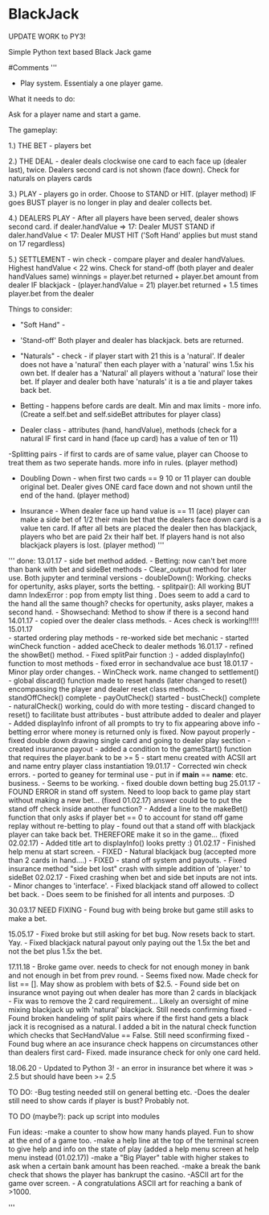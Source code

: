 # BlackJack
UPDATE WORK to PY3!

Simple Python text based Black Jack game

#Comments
'''

- Play system. Essentialy a one player game.

What it needs to do:

Ask for a player name and start a game.

The gameplay:

1.) THE BET - players bet

2.) THE DEAL - dealer deals clockwise one card to each face up (dealer last), 
twice. Dealers second card is not shown (face down).
Check for naturals on players cards

3.) PLAY - players go in order. Choose to STAND or HIT. (player method)
IF goes BUST player is no longer in play and dealer collects bet.

4.) DEALERS PLAY - After all players have been served, dealer shows second card.
if dealer.handValue => 17:
    Dealer MUST STAND
if daler.handValue < 17:
    Dealer MUST HIT ('Soft Hand' applies but must stand on 17 regardless)

5.) SETTLEMENT - 
win check -  compare player and dealer handValues.
Highest handValue < 22 wins.
Check for stand-off (both player and dealer handValues same)
winnings = player.bet returned + player.bet amount from dealer 
IF blackjack - (player.handValue = 21) player.bet returned + 1.5 times
player.bet from the dealer

Things to consider:

- "Soft Hand" -

- 'Stand-off' Both player and dealer has blackjack. bets are returned.

- "Naturals" - check - if player start with 21 this is a 'natural'.
If dealer does not have a 'natural' then each player with a 'natural'
wins 1.5x his own bet. 
If dealer has a 'Natural' all players without a 'natural' lose their 
bet. If player and dealer both have 'naturals' it is a tie and player 
takes back bet.

- Betting - happens before cards are dealt. Min and max limits - more info.
(Create a self.bet and self.sideBet attributes for player class)

- Dealer class - attributes (hand, handValue), 
methods (check for a natural IF first card in hand (face up card) has
a value of ten or 11)

-Splitting pairs - if first to cards are of same value, player can Choose 
to treat them as two seperate hands. more info in rules. (player method)

- Doubling Down - when first two cards == 9 10 or 11 player can double
original bet. Dealer gives ONE card face down and not shown until the 
end of the hand. (player method)

- Insurance - When dealer face up hand value is == 11 (ace) player can
make a side bet of 1/2 their main bet that the dealers face down card is a
value ten card. If after all bets are placed the dealer then has blackjack,
players who bet are paid 2x their half bet. If players hand is not also 
blackjack players is lost. 
(player method)
'''

'''
done:
13.01.17 
    - side bet method added.
    - Betting: now can't bet more than bank with bet and sideBet methods
    - Clear_output method for later use. Both jupyter and terminal versions
    - doubleDown(): Working. checks for opertunity, asks player, sorts the betting. 
    - splitpair(): All working BUT damn IndexError : pop from empty list thing . Does seem to add a card to the hand all the 
    same though? checks for opertunity, asks player, makes a second hand.
    - Showsechand: Method to show if there is a second hand
14.01.17
    - copied over the dealer class methods.
    - Aces check is working!!!!!
15.01.17   
    - started ordering play methods
    - re-worked side bet mechanic
    - started winCheck function
    - added aceCheck to dealer methods
16.01.17
    - refined the showBet() method.
    - Fixed splitPair function :)
    - added displayInfo() function to most methods
    - fixed error in sechandvalue ace bust 
18.01.17
    - Minor play order changes.
    - WinCheck work. name changed to settlement()
    - global discard() function made to reset hands (later changed to reset() encompassing the player and dealer reset class 
    methods.
    - standOffCheck() complete
    - payOutCheck() started
    - bustCheck() complete
    - naturalCheck() working, could do with more testing
    - discard changed to reset() to facilitate bust attributes
    - bust attribute added to dealer and player
    - Added displayInfo infront of all prompts to try to fix appearing above info
    - betting error where money is returned only is fixed. Now payout properly
    - fixed double down drawing single card and going to dealer play section
    - created insurance payout
    - added a condition to the gameStart() function that requires the player.bank to be >= 5
    - start menu created with ACSII art and name entry player class instantiation
19.01.17
    - Corrected win check errors.
    - ported to geaney for terminal use
    - put in if __main__ == __name__: etc. business.
    - Seems to be working.
    - fixed double down betting bug
25.01.17
    - FOUND ERROR in stand off system. Need to loop back to game play start without making a new bet... (fixed 01.02.17) 
    answer 
    could be to put the stand off check inside another function?
    - Added a line to the makeBet() function that only asks if player bet == 0 to account for stand off game replay without 
    re-betting to play
    - found out that a stand off with blackjack player can take back bet. THEREFORE make it so in the game... 
    (fixed 02.02.17)
    - Added title art to displayInfo() looks pretty :)
01.02.17
    - Finished help menu at start screen.
    - FIXED - Natural blackjack bug (accepted more than 2 cards in hand....)
    - FIXED - stand off system and payouts.
    - Fixed insurance method "side bet lost" crash with simple addition of 'player.' to sideBet
02.02.17
    - Fixed crashing when bet and side bet inputs are not ints.
    - Minor changes to 'interface'.
    - Fixed blackjack stand off allowed to collect bet back.
    - Does seem to be finished for all intents and purposes. :D

30.03.17
 NEED FIXING - Found bug with being broke but game still asks to make a bet. 

15.05.17
    - Fixed broke but still asking for bet bug. Now resets back to start. Yay.
    - Fixed blackjack natural payout only paying out the 1.5x the bet and not the bet plus 1.5x the bet.

17.11.18
    - Broke game over. needs to check for not enough money in bank and not enough in bet from prev round. - Seems fixed now. Made check for list == []. May show as problem with bets of $2.5.
    - Found side bet on insurance wnot paying out when dealer has more than 2 cards in blackjack - Fix was to remove the 2 card requirement... Likely an oversight of mine mixing blackjack up with 'natural' blackjack. Still needs confirming fixed
    - Found broken handeling of split pairs where if the first hand gets a black jack it is recognised as a natural. I added a bit in the natural check function which checks that SecHandValue == False. Still need sconfirming fixed
    - Found bug where an ace insurance check happens on circumstances other than dealers first card- Fixed. made insurance check for only one card held.

18.06.20 
    - Updated to Python 3!
    - an error in insurance bet where it was > 2.5 but should have been >= 2.5
    
TO DO:
    -Bug testing needed still on general betting etc.
    -Does the dealer still need to show cards if player is bust? Probably not.
    
TO DO (maybe?):
    pack up script into modules 
    
Fun ideas:
    -make a counter to show how many hands played. Fun to show at the end of a game too.
    -make a help line at the top of the terminal screen to give help and info on the state of play (added a help menu screen
    at help menu instead (01.02.17))
    -make a "Big Player" table with higher stakes to ask when a certain bank amount has been reached.
    -make a break the bank check that shows the player has bankrupt the casino.
    -ASCII art for the game over screen. 
    - A congratulations ASCII art for reaching a bank of >1000. 
    

'''
